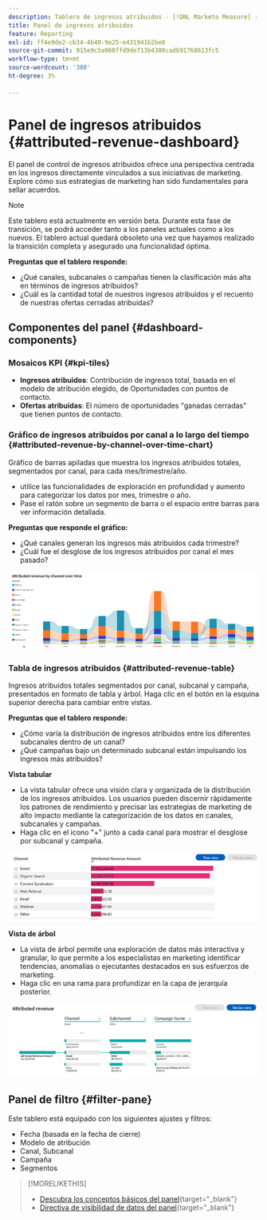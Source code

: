 ```yaml
---
description: Tablero de ingresos atribuidos - [!DNL Marketo Measure] - Producto
title: Panel de ingresos atribuidos
feature: Reporting
exl-id: ff4e9de2-cb34-4b40-9e25-e431941b2be0
source-git-commit: 915e9c5a968ffd9de713b4308cadb91768613fc5
workflow-type: tm+mt
source-wordcount: '388'
ht-degree: 3%

---
```


# Panel de ingresos atribuidos {#attributed-revenue-dashboard}

El panel de control de ingresos atribuidos ofrece una perspectiva centrada en los ingresos directamente vinculados a sus iniciativas de marketing. Explore cómo sus estrategias de marketing han sido fundamentales para sellar acuerdos.

>[!NOTE]
>
>Este tablero está actualmente en versión beta. Durante esta fase de transición, se podrá acceder tanto a los paneles actuales como a los nuevos. El tablero actual quedará obsoleto una vez que hayamos realizado la transición completa y asegurado una funcionalidad óptima.

**Preguntas que el tablero responde:**

* ¿Qué canales, subcanales o campañas tienen la clasificación más alta en términos de ingresos atribuidos?
* ¿Cuál es la cantidad total de nuestros ingresos atribuidos y el recuento de nuestras ofertas cerradas atribuidas?

## Componentes del panel {#dashboard-components}

### Mosaicos KPI {#kpi-tiles}

* **Ingresos atribuidos**: Contribución de ingresos total, basada en el modelo de atribución elegido, de Oportunidades con puntos de contacto.
* **Ofertas atribuidas**: El número de oportunidades &quot;ganadas cerradas&quot; que tienen puntos de contacto.

### Gráfico de ingresos atribuidos por canal a lo largo del tiempo {#attributed-revenue-by-channel-over-time-chart}

Gráfico de barras apiladas que muestra los ingresos atribuidos totales, segmentados por canal, para cada mes/trimestre/año.

* utilice las funcionalidades de exploración en profundidad y aumento para categorizar los datos por mes, trimestre o año.
* Pase el ratón sobre un segmento de barra o el espacio entre barras para ver información detallada.

**Preguntas que responde el gráfico:**

* ¿Qué canales generan los ingresos más atribuidos cada trimestre?
* ¿Cuál fue el desglose de los ingresos atribuidos por canal el mes pasado?

![](assets/attributed-revenue-dashboard-1.png)

### Tabla de ingresos atribuidos {#attributed-revenue-table}

Ingresos atribuidos totales segmentados por canal, subcanal y campaña, presentados en formato de tabla y árbol. Haga clic en el botón en la esquina superior derecha para cambiar entre vistas.

**Preguntas que el tablero responde:**

* ¿Cómo varía la distribución de ingresos atribuidos entre los diferentes subcanales dentro de un canal?
* ¿Qué campañas bajo un determinado subcanal están impulsando los ingresos más atribuidos?

**Vista tabular**

* La vista tabular ofrece una visión clara y organizada de la distribución de los ingresos atribuidos. Los usuarios pueden discernir rápidamente los patrones de rendimiento y precisar las estrategias de marketing de alto impacto mediante la categorización de los datos en canales, subcanales y campañas.
* Haga clic en el icono &quot;+&quot; junto a cada canal para mostrar el desglose por subcanal y campaña.

![](assets/attributed-revenue-dashboard-2.png)

**Vista de árbol**

* La vista de árbol permite una exploración de datos más interactiva y granular, lo que permite a los especialistas en marketing identificar tendencias, anomalías o ejecutantes destacados en sus esfuerzos de marketing.
* Haga clic en una rama para profundizar en la capa de jerarquía posterior.

![](assets/attributed-revenue-dashboard-3.png)

## Panel de filtro {#filter-pane}

Este tablero está equipado con los siguientes ajustes y filtros:

* Fecha (basada en la fecha de cierre)
* Modelo de atribución
* Canal, Subcanal
* Campaña
* Segmentos

>[!MORELIKETHIS]
>
>* [Descubra los conceptos básicos del panel](/help/marketo-measure-discover-ui/dashboards/discover-dashboard-basics.md){target="_blank"}
>* [Directiva de visibilidad de datos del panel](/help/marketo-measure-discover-ui/dashboards/dashboard-data-visibility-policy.md){target="_blank"}

